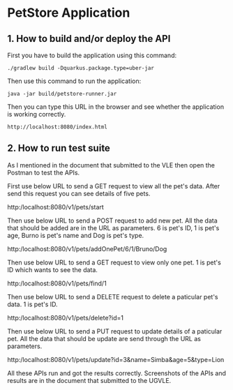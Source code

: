# PetStore Application

## 1. How to build and/or deploy the API

First you have to build the application using this command:

    ./gradlew build -Dquarkus.package.type=uber-jar

Then use this command to run the application:

    java -jar build/petstore-runner.jar

Then you can type this URL in the browser and see whether the application is working correctly.

    http://localhost:8080/index.html

##  2. How to run test suite

As I mentioned in the document that submitted to the VLE then open the Postman to test the APIs.

First use below URL to send a GET request to view all the pet's data. After send this request you can see details of five pets.

http:/localhost:8080/v1/pets/start

Then use below URL to send a POST request to add new pet. All the data that should be added are in the URL as parameters. 6 is pet's ID, 1 is pet's age, Burno is pet's name and Dog is pet's type.

http:/localhost:8080/v1/pets/addOnePet/6/1/Bruno/Dog

Then use below URL to send a GET request to view only one pet. 1 is pet's ID which wants to see the data.

http:/localhost:8080/v1/pets/find/1

Then use below URL to send a DELETE request to delete a paticular pet's data. 1 is pet's ID.

http:/localhost:8080/v1/pets/delete?id=1

Then use below URL to send a PUT request to update details of a paticular pet. All the data that should be update are send through the URL as parameters.

http:/localhost:8080/v1/pets/update?id=3&name=Simba&age=5&type=Lion

All these APIs run and got the results correctly. Screenshots of the APIs and results are in the document that submitted to the UGVLE.
